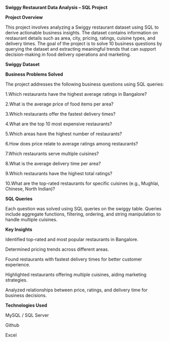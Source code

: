 **Swiggy Restaurant Data Analysis – SQL Project**

**Project Overview**

This project involves analyzing a Swiggy restaurant dataset using SQL to derive actionable business insights. The dataset contains information on restaurant details such as area, city, pricing, ratings, cuisine types, and delivery times. The goal of the project is to solve 10 business questions by querying the dataset and extracting meaningful trends that can support decision-making in food delivery operations and marketing.

**Swiggy Dataset**


**Business Problems Solved**

The project addresses the following business questions using SQL queries:

1.Which restaurants have the highest average ratings in Bangalore?

2.What is the average price of food items per area?

3.Which restaurants offer the fastest delivery times?

4.What are the top 10 most expensive restaurants?

5.Which areas have the highest number of restaurants?

6.How does price relate to average ratings among restaurants?

7.Which restaurants serve multiple cuisines?

8.What is the average delivery time per area?

9.Which restaurants have the highest total ratings?

10.What are the top-rated restaurants for specific cuisines (e.g., Mughlai, Chinese, North Indian)?

**SQL Queries**

Each question was solved using SQL queries on the swiggy table. Queries include aggregate functions, filtering, ordering, and string manipulation to handle multiple cuisines.


**Key Insights**

Identified top-rated and most popular restaurants in Bangalore.

Determined pricing trends across different areas.

Found restaurants with fastest delivery times for better customer experience.

Highlighted restaurants offering multiple cuisines, aiding marketing strategies.

Analyzed relationships between price, ratings, and delivery time for business decisions.

**Technologies Used**


MySQL / SQL Server

Github

Excel

